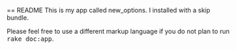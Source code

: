 == README
This is my app called new_options.  I installed with a skip bundle.

Please feel free to use a different markup language if you do not plan to run
<tt>rake doc:app</tt>.
